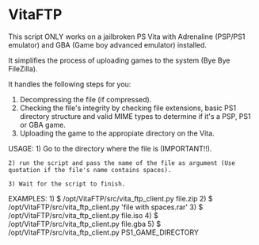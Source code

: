 # VitaFTP

This script ONLY works on a jailbroken PS Vita with Adrenaline (PSP/PS1 emulator) and GBA (Game boy advanced emulator) installed.

It simplifies the process of uploading games to the system (Bye Bye FileZilla). 

It handles the following steps for you:

<ol>
    <li>
        Decompressing the file (if compressed).
    </li>
    <li>
        Checking the file's integrity by checking file extensions, basic PS1 directory structure and valid MIME types to determine if it's a PSP, PS1 or GBA game.
    </li>
    <li>
        Uploading the game to the appropiate directory on the Vita.
    </li>
</ol>

USAGE:
    1) Go to the directory where the file is (IMPORTANT!!).
    
    2) run the script and pass the name of the file as argument (Use quotation if the file's name contains spaces).
    
    3) Wait for the script to finish.

EXAMPLES:
    1)
        $ /opt/VitaFTP/src/vita_ftp_client.py file.zip
    2) 
        $ /opt/VitaFTP/src/vita_ftp_client.py 'file with spaces.rar'
    3) 
        $ /opt/VitaFTP/src/vita_ftp_client.py file.iso
    4)
        $ /opt/VitaFTP/src/vita_ftp_client.py file.gba
    5)
        $ /opt/VitaFTP/src/vita_ftp_client.py PS1_GAME_DIRECTORY